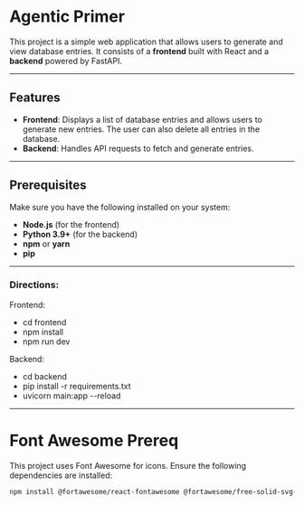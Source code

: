
# Agentic Primer

This project is a simple web application that allows users to generate and view database entries. It consists of a **frontend** built with React and a **backend** powered by FastAPI.

---

## Features

- **Frontend**: Displays a list of database entries and allows users to generate new entries. The user can also delete all entries in the database.
- **Backend**: Handles API requests to fetch and generate entries.

---

## Prerequisites

Make sure you have the following installed on your system:

- **Node.js** (for the frontend)
- **Python 3.9+** (for the backend)
- **npm** or **yarn**
- **pip**

---

### Directions:

Frontend:

- cd frontend
- npm install
- npm run dev

Backend:

- cd backend
- pip install -r requirements.txt
- uvicorn main:app --reload

---

# Font Awesome Prereq

This project uses Font Awesome for icons. Ensure the following dependencies are installed:

```bash
npm install @fortawesome/react-fontawesome @fortawesome/free-solid-svg-icons @fortawesome/fontawesome-svg-core